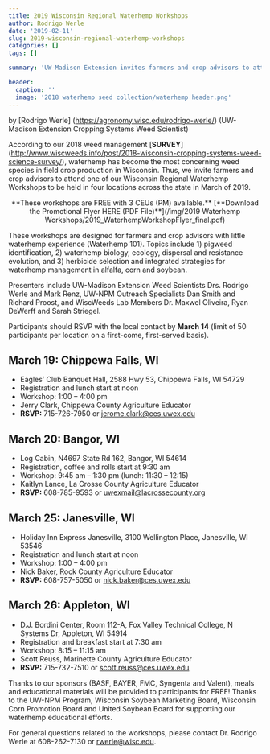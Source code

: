 ```yaml
---
title: 2019 Wisconsin Regional Waterhemp Workshops
author: Rodrigo Werle
date: '2019-02-11'
slug: 2019-wisconsin-regional-waterhemp-workshops
categories: []
tags: []

summary: 'UW-Madison Extension invites farmers and crop advisors to attend one of the **Wisconsin Regional Waterhemp Workshops** to be held in four locations across the state in March of 2019.'

header:
  caption: ''
  image: '2018 waterhemp seed collection/waterhemp header.png' 
---
```

by [Rodrigo Werle] (https://agronomy.wisc.edu/rodrigo-werle/) (UW-Madison Extension Cropping Systems Weed Scientist)

According to our 2018 weed management [**SURVEY**] (http://www.wiscweeds.info/post/2018-wisconsin-cropping-systems-weed-science-survey/), waterhemp has become the most concerning weed species in field crop production in Wisconsin. Thus, we invite farmers and crop advisors to attend one of our Wisconsin Regional Waterhemp Workshops to be held in four locations across the state in March of 2019. 

<center> **These workshops are FREE with 3 CEUs (PM) available.**  
[**Download the Promotional Flyer HERE (PDF File)**](/img/2019 Waterhemp Workshops/2019_WaterhempWorkshopFlyer_final.pdf) </center>

These workshops are designed for farmers and crop advisors with little waterhemp experience (Waterhemp 101). Topics include 1) pigweed identification, 2) waterhemp biology, ecology, dispersal and resistance evolution, and 3) herbicide selection and integrated strategies for waterhemp management in alfalfa, corn and soybean.

Presenters include UW-Madison Extension Weed Scientists Drs. Rodrigo Werle and Mark Renz, UW-NPM Outreach Specialists Dan Smith and Richard Proost, and WiscWeeds Lab Members Dr. Maxwel Oliveira, Ryan DeWerff and Sarah Striegel.

Participants should RSVP with the local contact by **March 14** (limit of 50 participants per location on a first-come, first-served basis).  

## **March 19: Chippewa Falls, WI** 
+ Eagles’ Club Banquet Hall, 2588 Hwy 53, Chippewa Falls, WI 54729  
+ Registration and lunch start at noon   
+ Workshop: 1:00 – 4:00 pm  
+ Jerry Clark, Chippewa County Agriculture Educator    
+ **RSVP:** 715-726-7950 or jerome.clark@ces.uwex.edu  

## **March 20: Bangor, WI**
+ Log Cabin, N4697 State Rd 162, Bangor, WI 54614 
+ Registration, coffee and rolls start at 9:30 am
+ Workshop: 9:45 am – 1:30 pm (lunch: 11:30 – 12:15)
+ Kaitlyn Lance, La Crosse County Agriculture Educator 
+ **RSVP:** 608-785-9593 or uwexmail@lacrossecounty.org

## **March 25: Janesville, WI** 
+ Holiday Inn Express Janesville, 3100 Wellington Place, Janesville, WI 53546 
+ Registration and lunch start at noon
+ Workshop: 1:00 – 4:00 pm
+ Nick Baker, Rock County Agriculture Educator 
+ **RSVP:** 608-757-5050 or nick.baker@ces.uwex.edu

## **March 26: Appleton, WI** 
+ D.J. Bordini Center, Room 112-A, Fox Valley Technical College, N Systems Dr, Appleton, WI 54914
+ Registration and breakfast start at 7:30 am 
+ Workshop: 8:15 – 11:15 am
+ Scott Reuss, Marinette County Agriculture Educator 
+ **RSVP:**  715-732-7510 or scott.reuss@ces.uwex.edu  

Thanks to our sponsors (BASF, BAYER, FMC, Syngenta and Valent), meals and educational materials will be provided to participants for FREE! Thanks to the UW-NPM Program, Wisconsin Soybean Marketing Board, Wisconsin Corn Promotion Board and United Soybean Board for supporting our waterhemp educational efforts. 

For general questions related to the workshops, please contact Dr. Rodrigo Werle at 608-262-7130 or rwerle@wisc.edu.